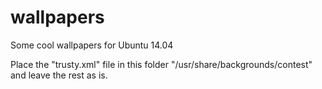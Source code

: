 # wallpapers
Some cool wallpapers for Ubuntu 14.04

Place the "trusty.xml" file in this folder "/usr/share/backgrounds/contest" and leave the rest as is.
